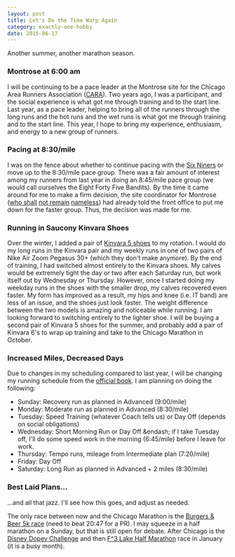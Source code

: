 ```yaml
---
layout: post
title: Let's Do the Time Warp Again
category: exactly-one-hobby
date: 2015-06-17
---
```


Another summer, another marathon season.

### Montrose at 6:00 am

I will be continuing to be a pace leader at the Montrose site for the Chicago Area Runners Association ([CARA](http://www.cararuns.org/)). Two years ago, I was a participant, and the social experience is what got me through training and to the start line. Last year, as a pace leader, helping to bring all of the runners through the long runs and the hot runs and the wet runs is what got me through training and to the start line. This year, I hope to bring my experience, enthusiasm, and energy to a new group of runners.


### Pacing at 8:30/mile

I was on the fence about whether to continue pacing with the [Six Niners](https://www.facebook.com/groups/cara69/) or move up to the 8:30/mile pace group. There was a fair amount of interest among my runners from last year in doing an 8:45/mile pace group (we would call ourselves the Eight Forty Five Bandits). By the time it came around for me to make a firm decision, the site coordinator for Montrose ([who shall](http://www.athlinks.com/Athletes/173452181) [not remain](https://www.facebook.com/kim.maves) [nameless](https://twitter.com/kimmaves)) had already told the front office to put me down for the faster group. Thus, the decision was made for me.

### Running in Saucony Kinvara Shoes

Over the winter, I added a pair of [Kinvara 5 shoes](http://www.saucony.com/en/kinvara-5/12219M.html?dwvar_12219M_color=S20238-1) to my rotation. I would do my long runs in the Kinvara pair and my weekly runs in one of two pairs of Nike Air Zoom Pegasus 30+ (which they don't make anymore). By the end of training, I had switched almost entirely to the Kinvara shoes. My calves would be extremely tight the day or two after each Saturday run, but work itself out by Wednesday or Thursday. However, once I started doing my weekday runs in the shoes with the smaller drop, my calves recovered even faster. My form has improved as a result, my hips and knee (i.e. IT band) are less of an issue, and the shoes just look faster. The weight difference between the two models is amazing and noticeable while running. I am looking forward to switching entirely to the lighter shoe. I will be buying a second pair of Kinvara 5 shoes for the summer, and probably add a pair of Kinvara 6's to wrap up training and take to the Chicago Marathon in October.

### Increased Miles, Decreased Days

Due to changes in my scheduling compared to last year, I will be changing my running schedule from the [official book](http://files.ctctcdn.com/cf1b22b5001/cd6f0faa-23b4-4e57-b4cb-b36accdf6773.pdf). I am planning on doing the following:

- Sunday: Recovery run as planned in Advanced (9:00/mile)
- Monday: Moderate run as planned in Advanced (8:30/mile)
- Tuesday: Speed Training (whatever Coach tells us) or Day Off (depends on social obligations)
- Wednesday: Short Morning Run or Day Off &endash; if I take Tuesday off, I'll do some speed work in the morning (6:45/mile) before I leave for work.
- Thursday: Tempo runs, mileage from Intermediate plan (7:20/mile)
- Friday: Day Off
- Saturday: Long Run as planned in Advanced + 2 miles (8:30/mile)

### Best Laid Plans&hellip;

&hellip;and all that jazz. I'll see how this goes, and adjust as needed.

The only race between now and the Chicago Marathon is the [Burgers & Beer 5k race](http://www.runningguru.com/EventInformation.asp?eID=13394) (need to beat 20:47 for a PR). I may squeeze in a half marathon on a Sunday, but that is still open for debate.  After Chicago is the [Disney Dopey Challenge](http://www.rundisney.com/disneyworld-marathon/#dopey-challenge) and then [F^3 Lake Half Marathon](https://results.chronotrack.com/event/results/event/event-19034) race in January (it is a busy month).